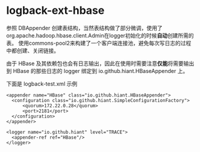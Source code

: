 # logback-ext-hbase

参照 DBAppender 创建表结构，当然表结构做了部分微调，使用了org.apache.hadoop.hbase.client.Admin在logger初始化的时候**自动**创建所需的表。
  使用commons-pool2来构建了一个客户端连接池，避免每次写日志的过程中都创建、关闭链接。

由于 HBase 及其依赖包也会有日志输出，因此在使用时需要注意**仅能**将需要输出到 HBase 的那些日志的 logger 绑定到 io.github.hiant.HBaseAppender 上。

下面是 logback-test.xml 示例
  
    <appender name="HBase" class="io.github.hiant.HBaseAppender">
      <configuration class="io.github.hiant.SimpleConfigurationFactory">
          <quorum>172.22.0.28</quorum>
          <port>2181</port>
      </configuration>
    </appender>
    
    <logger name="io.github.hiant" level="TRACE">
      <appender-ref ref="HBase"/>
    </logger>
